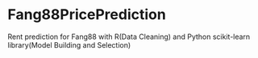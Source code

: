 # Fang88PricePrediction
Rent prediction for Fang88 with R(Data Cleaning) and Python scikit-learn library(Model Building and Selection)

